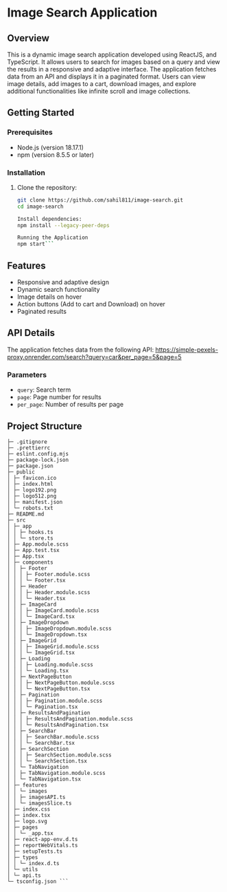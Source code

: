 # Image Search Application

## Overview

This is a dynamic image search application developed using ReactJS, and TypeScript. It allows users to search for images based on a query and view the results in a responsive and adaptive interface. The application fetches data from an API and displays it in a paginated format. Users can view image details, add images to a cart, download images, and explore additional functionalities like infinite scroll and image collections.


## Getting Started

### Prerequisites

- Node.js (version 18.17.1)
- npm (version 8.5.5 or later)

### Installation

1. Clone the repository:
   ```sh
   git clone https://github.com/sahil811/image-search.git
   cd image-search

   Install dependencies:
   npm install --legacy-peer-deps

   Running the Application
   npm start```


## Features

- Responsive and adaptive design
- Dynamic search functionality
- Image details on hover
- Action buttons (Add to cart and Download) on hover
- Paginated results

## API Details

The application fetches data from the following API:
https://simple-pexels-proxy.onrender.com/search?query=car&per_page=5&page=5

### Parameters

- `query`: Search term
- `page`: Page number for results
- `per_page`: Number of results per page

## Project Structure

```image-search
├─ .gitignore
├─ .prettierrc
├─ eslint.config.mjs
├─ package-lock.json
├─ package.json
├─ public
│ ├─ favicon.ico
│ ├─ index.html
│ ├─ logo192.png
│ ├─ logo512.png
│ ├─ manifest.json
│ └─ robots.txt
├─ README.md
├─ src
│ ├─ app
│ │ ├─ hooks.ts
│ │ └─ store.ts
│ ├─ App.module.scss
│ ├─ App.test.tsx
│ ├─ App.tsx
│ ├─ components
│ │ ├─ Footer
│ │ │ ├─ Footer.module.scss
│ │ │ └─ Footer.tsx
│ │ ├─ Header
│ │ │ ├─ Header.module.scss
│ │ │ └─ Header.tsx
│ │ ├─ ImageCard
│ │ │ ├─ ImageCard.module.scss
│ │ │ └─ ImageCard.tsx
│ │ ├─ ImageDropdown
│ │ │ ├─ ImageDropdown.module.scss
│ │ │ └─ ImageDropdown.tsx
│ │ ├─ ImageGrid
│ │ │ ├─ ImageGrid.module.scss
│ │ │ └─ ImageGrid.tsx
│ │ ├─ Loading
│ │ │ ├─ Loading.module.scss
│ │ │ └─ Loading.tsx
│ │ ├─ NextPageButton
│ │ │ ├─ NextPageButton.module.scss
│ │ │ └─ NextPageButton.tsx
│ │ ├─ Pagination
│ │ │ ├─ Pagination.module.scss
│ │ │ └─ Pagination.tsx
│ │ ├─ ResultsAndPagination
│ │ │ ├─ ResultsAndPagination.module.scss
│ │ │ └─ ResultsAndPagination.tsx
│ │ ├─ SearchBar
│ │ │ ├─ SearchBar.module.scss
│ │ │ └─ SearchBar.tsx
│ │ ├─ SearchSection
│ │ │ ├─ SearchSection.module.scss
│ │ │ └─ SearchSection.tsx
│ │ └─ TabNavigation
│ │ ├─ TabNavigation.module.scss
│ │ └─ TabNavigation.tsx
│ ├─ features
│ │ └─ images
│ │ ├─ imagesAPI.ts
│ │ └─ imagesSlice.ts
│ ├─ index.css
│ ├─ index.tsx
│ ├─ logo.svg
│ ├─ pages
│ │ └─ _app.tsx
│ ├─ react-app-env.d.ts
│ ├─ reportWebVitals.ts
│ ├─ setupTests.ts
│ ├─ types
│ │ └─ index.d.ts
│ └─ utils
│ └─ api.ts
└─ tsconfig.json ```

